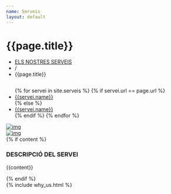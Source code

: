 ```yaml
---
name: Serveis
layout: default
---
```


<div class="theme-page">
  <div class="row gray full-width page-header vertical-align-table">
    <div class="row full-width padding-top-bottom-50 vertical-align-cell">
      <div class="row">
        <div class="page-header-left">
          <h1>{{page.title}}</h1>
        </div>
        <div class="page-header-right">
          <div class="bread-crumb-container">
            <ul class="bread-crumb">
              <li>
                <a title="{{page.title}}" href="{{page.url}}">
                  ELS NOSTRES SERVEIS
                </a>
              </li>
              <li class="separator">
                /
              </li>
              <li>
                  {{page.title}}
              </li>
            </ul>
          </div>
        </div>
      </div>
    </div>
  </div>
  <div class="clearfix">
    <div class="row margin-top-70">
      <div class="column column-1-4">
        <ul class="vertical-menu">
          {% for servei in site.serveis %}
            {% if servei.url == page.url %}
              <li class="selected">
                <a href="{{servei.url}}" title="{{servei.name}}">
                  {{servei.name}}
                  <span class="template-arrow-menu"></span>
                </a>
              </li>
            {% else %}
              <li>
                <a href="{{servei.url}}" title="{{servei.name}}">
                  {{servei.name}}
                  <span class="template-arrow-menu"></span>
                </a>
              </li>
            {% endif %}
          {% endfor %}
        </ul>
      </div>
      <div class="column column-3-4">
        <div class="row">
          <div class="column column-1-2">
            <a href="{{page.image}}" class="prettyPhoto re-preload" title="{{page.title}}">
              <img src="{{page.image}}" alt="img" style="display: block;">
            </a>
          </div>
          <div class="column column-1-2">
            <a href="{{page.image2}}" class="prettyPhoto re-preload" title="{{page.title}}">
              <img src="{{page.image2}}" alt="img" style="display: block;">
            </a>
          </div>
        </div>
        {% if content %}
        <div class="row page-margin-top">
          <div class="column-1-1">
            <h3 class="box-header">DESCRIPCIÓ DEL SERVEI</h3>
            <p class="description t1">{{content}}</p>
          </div>
        </div>
        {% endif %}
        <div class="row page-margin-top padding-bottom-70">
          {% include why_us.html %}
          <!-- add faq here -->
        </div>
      </div>
    </div>
  </div>
</div>

